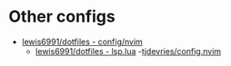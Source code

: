 # Other configs
- [lewis6991/dotfiles - config/nvim](https://github.com/lewis6991/dotfiles/tree/main/config/nvim)
    -  [lewis6991/dotfiles - lsp.lua](https://github.com/lewis6991/dotfiles/blob/main/config/nvim/lua/lewis6991/lsp.lua)
-[tjdevries/config.nvim](https://github.com/tjdevries/config.nvim)
